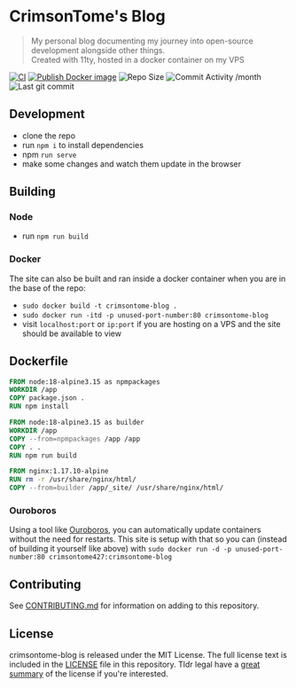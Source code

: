 # CrimsonTome's Blog
> My personal blog documenting my journey into open-source development alongside other things.  
> Created with 11ty, hosted in a docker container on my VPS

[![CI](https://github.com/CrimsonTome/crimsontome-blog/actions/workflows/node%20CI.yml/badge.svg)](https://github.com/CrimsonTome/crimsontome-blog/actions/workflows/node%20CI.yml)
[![Publish Docker image](https://github.com/CrimsonTome/crimsontome-blog/actions/workflows/docker-publish.yml/badge.svg)](https://github.com/CrimsonTome/crimsontome-blog/actions/workflows/docker-publish.yml)
![Repo Size](https://img.shields.io/github/repo-size/crimsontome/crimsontome-blog)
![Commit Activity /month](https://img.shields.io/github/commit-activity/m/crimsontome/crimsontome-blog)
![Last git commit](https://img.shields.io/github/last-commit/crimsontome/crimsontome-blog)

## Development

 - clone the repo
 - run `npm i` to install dependencies
 - npm `run serve`
 - make some changes and watch them update in the browser
 
## Building

### Node

 - run `npm run build`

### Docker

The site can also be built and ran inside a docker container when you are in the base of the repo:
 - `sudo docker build -t crimsontome-blog .`
 - `sudo docker run -itd -p unused-port-number:80 crimsontome-blog`
 - visit `localhost:port` or `ip:port` if you are hosting on a VPS and the site should be available to view

## Dockerfile

```dockerfile
FROM node:18-alpine3.15 as npmpackages
WORKDIR /app
COPY package.json .
RUN npm install

FROM node:18-alpine3.15 as builder
WORKDIR /app
COPY --from=npmpackages /app /app
COPY . .
RUN npm run build

FROM nginx:1.17.10-alpine
RUN rm -r /usr/share/nginx/html/
COPY --from=builder /app/_site/ /usr/share/nginx/html/

```
### Ouroboros

Using a tool like [Ouroboros](https://github.com/pyouroboros/ouroboros), you can automatically update containers without the need for restarts. This site is setup with that so you can (instead of building it yourself like above) with `sudo docker run -d -p unused-port-number:80 crimsontome427:crimsontome-blog`

## Contributing

See [CONTRIBUTING.md](CONTRIBUTING.md) for information on adding to this repository.

## License

crimsontome-blog is released under the MIT License. The full license text is included in the [LICENSE](LICENSE.md) file in this repository. Tldr legal have a [great summary](https://tldrlegal.com/license/mit-license) of the license if you're interested.
